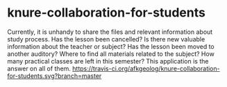 # knure-collaboration-for-students
Currently, it is unhandy to share the files and relevant information about study process. Has the lesson been cancelled? Is there new valuable information about the teacher or subject? Has the lesson been moved to another auditory? Where to find all materials related to the subject? How many practical classes are left in this semester?  This application is the answer on all of them.
https://travis-ci.org/afkgeolog/knure-collaboration-for-students.svg?branch=master
